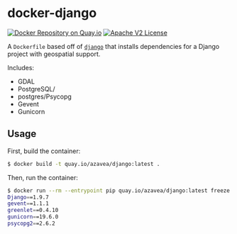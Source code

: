 # docker-django

[![Docker Repository on Quay.io](https://quay.io/repository/azavea/django/status "Docker Repository on Quay.io")](https://quay.io/repository/azavea/django)
[![Apache V2 License](http://img.shields.io/badge/license-Apache%20V2-blue.svg)](https://github.com/azavea/docker-django/blob/develop/LICENSE)

A `Dockerfile` based off of [`django`](https://hub.docker.com/_/django/) that installs dependencies for a Django project with geospatial support.

Includes:

  - GDAL
  - PostgreSQL/
  - postgres/Psycopg
  - Gevent
  - Gunicorn

## Usage

First, build the container:

```bash
$ docker build -t quay.io/azavea/django:latest .
```

Then, run the container:

```bash
$ docker run --rm --entrypoint pip quay.io/azavea/django:latest freeze
Django==1.9.7
gevent==1.1.1
greenlet==0.4.10
gunicorn==19.6.0
psycopg2==2.6.2
```
